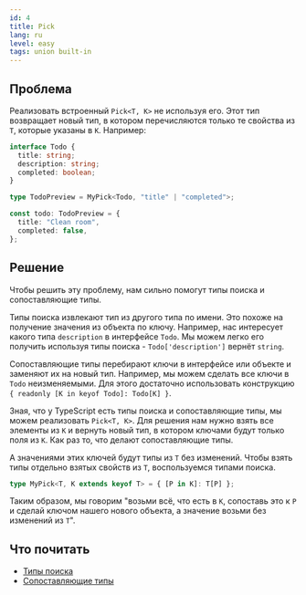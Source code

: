 ```yaml
---
id: 4
title: Pick
lang: ru
level: easy
tags: union built-in
---
```


## Проблема

Реализовать встроенный `Pick<T, K>` не используя его.
Этот тип возвращает новый тип, в котором перечисляются только те свойства из `T`, которые указаны в `K`.
Например:

```typescript
interface Todo {
  title: string;
  description: string;
  completed: boolean;
}

type TodoPreview = MyPick<Todo, "title" | "completed">;

const todo: TodoPreview = {
  title: "Clean room",
  completed: false,
};
```

## Решение

Чтобы решить эту проблему, нам сильно помогут типы поиска и сопоставляющие типы.

Типы поиска извлекают тип из другого типа по имени.
Это похоже на получение значения из объекта по ключу.
Например, нас интересует какого типа `description` в интерфейсе `Todo`.
Мы можем легко его получить используя типы поиска - `Todo['description']` вернёт `string`.

Сопоставляющие типы перебирают ключи в интерфейсе или объекте и заменяют их на новый тип.
Например, мы можем сделать все ключи в `Todo` неизменяемыми.
Для этого достаточно использовать конструкцию `{ readonly [K in keyof Todo]: Todo[K] }`.

Зная, что у TypeScript есть типы поиска и сопоставляющие типы, мы можем реализовать `Pick<T, K>`.
Для решения нам нужно взять все элементы из `K` и вернуть новый тип, в котором ключами будут только поля из `K`.
Как раз то, что делают сопоставляющие типы.

А значениями этих ключей будут типы из `T` без изменений.
Чтобы взять типы отдельно взятых свойств из `T`, воспользуемся типами поиска.

```typescript
type MyPick<T, K extends keyof T> = { [P in K]: T[P] };
```

Таким образом, мы говорим "возьми всё, что есть в `K`, сопоставь это к `P` и сделай ключом нашего нового объекта, а значение возьми без изменений из `T`".

## Что почитать

- [Типы поиска](https://www.typescriptlang.org/docs/handbook/release-notes/typescript-2-1.html#keyof-and-lookup-types)
- [Сопоставляющие типы](https://www.typescriptlang.org/docs/handbook/2/mapped-types.html)
